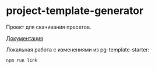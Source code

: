 # project-template-generator

Проект для скачивания пресетов.

[Документация](https://project-generator-henna.vercel.app/index.html)

Локальная работа с изменениями из pg-template-starter:

`npm run link`